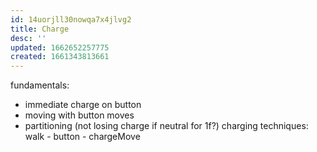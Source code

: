 ```yaml
---
id: 14uorjll30nowqa7x4jlvg2
title: Charge
desc: ''
updated: 1662652257775
created: 1661343813661
---
```

fundamentals:
- immediate charge on button
- moving with button moves
- partitioning (not losing charge if neutral for 1f?)
charging techniques:
walk - button - chargeMove